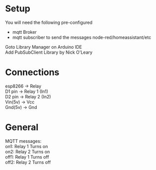 # Setup
You will need the following pre-configured
+ mqtt Broker
+ mqtt subscriber to send the messages node-red/homeassistant/etc

Goto Library Manager on Arduino IDE                                                                                                                                                                                                             
Add PubSubClient Library by Nick O'Leary

# Connections
esp8266 -> Relay                                                                                                                                                                                                                            
D1 pin -> Relay 1 (In1)                                                                                                                                                                                                                         
D2 pin -> Relay 2 (In2)                                                                                                                                                                                                                         
Vin(5v) -> Vcc                                                                                                                                                                                                                            
Gnd(5v) -> Gnd                                                                                                                                                                                                                            

# General
MQTT messages:                                                                                                                                                                                                                            
on1: Relay 1 Turns on                                                                                                                                                                                                                           
on2: Relay 2 Turns on                                                                                                                                                                                                                           
off1: Relay 1 Turns off                                                                                                                                                                                                                         
off2: Relay 2 Turns off                                                                                                                                                                                                                         
